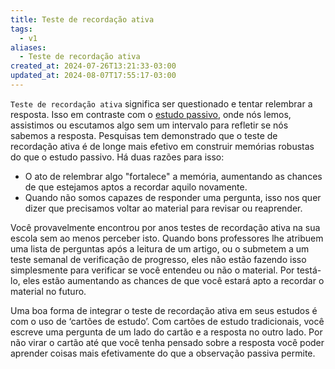 ```yaml
---
title: Teste de recordação ativa
tags:
  - v1
aliases:
  - Teste de recordação ativa
created_at: 2024-07-26T13:21:33-03:00
updated_at: 2024-08-07T17:55:17-03:00
---
```


`Teste de recordação ativa` significa ser questionado e tentar relembrar a resposta. Isso em contraste com o [estudo passivo](../../../../ideias/2024/07/12/Estudo_passivo.md), onde nós lemos, assistimos ou escutamos algo sem um intervalo para refletir se nós sabemos a resposta. Pesquisas tem demonstrado que o teste de recordação ativa é de longe mais efetivo em construir memórias robustas do que o estudo passivo. Há duas razões para isso:

- O ato de relembrar algo "fortalece" a memória, aumentando as chances de que estejamos aptos a recordar aquilo novamente.
- Quando não somos capazes de responder uma pergunta, isso nos quer dizer que precisamos voltar ao material para revisar ou reaprender.

Você provavelmente encontrou por anos testes de recordação ativa na sua escola sem ao menos perceber isto. Quando bons professores lhe atribuem uma lista de perguntas após a leitura de um artigo, ou o submetem a um teste semanal de verificação de progresso, eles não estão fazendo isso simplesmente para verificar se você entendeu ou não o material. Por testá-lo, eles estão aumentando as chances de que você estará apto a recordar o material no futuro.

Uma boa forma de integrar o teste de recordação ativa em seus estudos é com o uso de ‘cartões de estudo’. Com cartões de estudo tradicionais, você escreve uma pergunta de um lado do cartão e a resposta no outro lado. Por não virar o cartão até que você tenha pensado sobre a resposta você poder aprender coisas mais efetivamente do que a observação passiva permite.